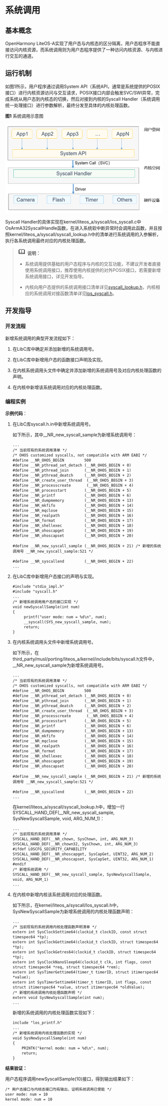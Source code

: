 # 系统调用

## 基本概念

OpenHarmony LiteOS-A实现了用户态与内核态的区分隔离，用户态程序不能直接访问内核资源，而系统调用则为用户态程序提供了一种访问内核资源、与内核进行交互的通道。

## 运行机制

  如图1所示，用户程序通过调用System API（系统API，通常是系统提供的POSIX接口）进行内核资源访问与交互请求，POSIX接口内部会触发SVC/SWI异常，完成系统从用户态到内核态的切换，然后对接到内核的Syscall Handler（系统调用统一处理接口）进行参数解析，最终分发至具体的内核处理函数。
  
  **图1** 系统调用示意图

  ![zh-cn_image_0000001132856572](figures/zh-cn_image_0000001132856572.png)
  
Syscall Handler的具体实现在kernel/liteos_a/syscall/los_syscall.c中OsArmA32SyscallHandle函数，在进入系统软中断异常时会调用此函数，并且按照kernel/liteos_a/syscall/syscall_lookup.h中的清单进行系统调用的入参解析，执行各系统调用最终对应的内核处理函数。

> ![icon-note.gif](public_sys-resources/icon-note.gif) **说明：**
> - 系统调用提供基础的用户态程序与内核的交互功能，不建议开发者直接使用系统调用接口，推荐使用内核提供的对外POSIX接口，若需要新增系统调用接口，详见开发指导。
> 
> - 内核向用户态提供的系统调用接口清单详见[syscall_lookup.h](https://gitee.com/openharmony/kernel_liteos_a/blob/master/syscall/syscall_lookup.h)，内核相应的系统调用对接函数清单详见[los_syscall.h](https://gitee.com/openharmony/kernel_liteos_a/blob/master/syscall/los_syscall.h)。

## 开发指导

### 开发流程

新增系统调用的典型开发流程如下：

1. 在LibC库中确定并添加新增的系统调用号。

2. 在LibC库中新增用户态的函数接口声明及实现。

3. 在内核系统调用头文件中确定并添加新增的系统调用号及对应内核处理函数的声明。

4. 在内核中新增该系统调用对应的内核处理函数。

### 编程实例

**示例代码**：

1. 在LibC库syscall.h.in中新增系统调用号。

   如下所示，其中__NR_new_syscall_sample为新增系统调用号：
     
   ```
   ...
   /* 当前现有的系统调用清单 */
   /* OHOS customized syscalls, not compatible with ARM EABI */
   #define __NR_OHOS_BEGIN         500
   #define __NR_pthread_set_detach (__NR_OHOS_BEGIN + 0)
   #define __NR_pthread_join       (__NR_OHOS_BEGIN + 1)
   #define __NR_pthread_deatch     (__NR_OHOS_BEGIN + 2)
   #define __NR_create_user_thread  (__NR_OHOS_BEGIN + 3)
   #define __NR_processcreate       (__NR_OHOS_BEGIN + 4)
   #define __NR_processtart        (__NR_OHOS_BEGIN + 5)
   #define __NR_printf             (__NR_OHOS_BEGIN + 6)
   #define __NR_dumpmemory         (__NR_OHOS_BEGIN + 13)
   #define __NR_mkfifo             (__NR_OHOS_BEGIN + 14)
   #define __NR_mqclose            (__NR_OHOS_BEGIN + 15)
   #define __NR_realpath           (__NR_OHOS_BEGIN + 16)
   #define __NR_format             (__NR_OHOS_BEGIN + 17)
   #define __NR_shellexec          (__NR_OHOS_BEGIN + 18)
   #define __NR_ohoscapget         (__NR_OHOS_BEGIN + 19)
   #define __NR_ohoscapset         (__NR_OHOS_BEGIN + 20)
   
   #define __NR_new_syscall_sample (__NR_OHOS_BEGIN + 21) /* 新增的系统调用号 __NR_new_syscall_sample:521 */
   
   #define __NR_syscallend         (__NR_OHOS_BEGIN + 22)
   ...
   ```

2. 在LibC库中新增用户态接口的声明与实现。
     
   ```
   #include "stdio_impl.h"
   #include "syscall.h"
   ...
   /* 新增系统调用用户态的接口实现 */
   void newSyscallSample(int num)
   {
        printf("user mode: num = %d\n", num);
        __syscall(SYS_new_syscall_sample, num);
        return;
   }
   ```

3. 在内核系统调用头文件中新增系统调用号。

   如下所示，在third_party/musl/porting/liteos_a/kernel/include/bits/syscall.h文件中，__NR_new_syscall_sample为新增系统调用号。
    
   ```
   ...
   /* 当前现有的系统调用清单 */
   /* OHOS customized syscalls, not compatible with ARM EABI */
   #define __NR_OHOS_BEGIN         500
   #define __NR_pthread_set_detach (__NR_OHOS_BEGIN + 0)
   #define __NR_pthread_join       (__NR_OHOS_BEGIN + 1)
   #define __NR_pthread_deatch     (__NR_OHOS_BEGIN + 2)
   #define __NR_create_user_thread  (__NR_OHOS_BEGIN + 3)
   #define __NR_processcreate       (__NR_OHOS_BEGIN + 4)
   #define __NR_processtart        (__NR_OHOS_BEGIN + 5)
   #define __NR_printf             (__NR_OHOS_BEGIN + 6)
   #define __NR_dumpmemory         (__NR_OHOS_BEGIN + 13)
   #define __NR_mkfifo             (__NR_OHOS_BEGIN + 14)
   #define __NR_mqclose            (__NR_OHOS_BEGIN + 15)
   #define __NR_realpath           (__NR_OHOS_BEGIN + 16)
   #define __NR_format             (__NR_OHOS_BEGIN + 17)
   #define __NR_shellexec          (__NR_OHOS_BEGIN + 18)
   #define __NR_ohoscapget         (__NR_OHOS_BEGIN + 19)
   #define __NR_ohoscapset         (__NR_OHOS_BEGIN + 20)
   
   #define __NR_new_syscall_sample (__NR_OHOS_BEGIN + 21) /* 新增的系统调用号 __NR_new_syscall_sample:521 */
   
   #define __NR_syscallend         (__NR_OHOS_BEGIN + 22)
   ...
   ```

   在kernel/liteos_a/syscall/syscall_lookup.h中，增加一行SYSCALL_HAND_DEF(__NR_new_syscall_sample, SysNewSyscallSample, void, ARG_NUM_1)：
  
   ```
   ...
   /* 当前现有的系统调用清单 */
   SYSCALL_HAND_DEF(__NR_chown, SysChown, int, ARG_NUM_3)
   SYSCALL_HAND_DEF(__NR_chown32, SysChown, int, ARG_NUM_3)
   #ifdef LOSCFG_SECURITY_CAPABILITY
   SYSCALL_HAND_DEF(__NR_ohoscapget, SysCapGet, UINT32, ARG_NUM_2)
   SYSCALL_HAND_DEF(__NR_ohoscapset, SysCapSet, UINT32, ARG_NUM_1)
   #endif
   /* 新增系统调用 */
   SYSCALL_HAND_DEF(__NR_new_syscall_sample, SysNewSyscallSample, void, ARG_NUM_1)
   ...
   ```

4. 在内核中新增内核该系统调用对应的处理函数。

   如下所示，在kernel/liteos_a/syscall/los_syscall.h中，SysNewSyscallSample为新增系统调用的内核处理函数声明：
 
   ```
   ...
   /* 当前现有的系统调用内核处理函数声明清单 */
   extern int SysClockSettime64(clockid_t clockID, const struct timespec64 *tp);
   extern int SysClockGettime64(clockid_t clockID, struct timespec64 *tp);
   extern int SysClockGetres64(clockid_t clockID, struct timespec64 *tp);
   extern int SysClockNanoSleep64(clockid_t clk, int flags, const struct timespec64 *req, struct timespec64 *rem);
   extern int SysTimerGettime64(timer_t timerID, struct itimerspec64 *value);
   extern int SysTimerSettime64(timer_t timerID, int flags, const struct itimerspec64 *value, struct itimerspec64 *oldValue);
   /* 新增的系统调用内核处理函数声明 */
   extern void SysNewSyscallSample(int num);
   ...
   ```

     新增的系统调用的内核处理函数实现如下：
     
   ```
   include "los_printf.h"
   ...
   /* 新增系统调用内核处理函数的实现 */
   void SysNewSyscallSample(int num)
   {
       PRINTK("kernel mode: num = %d\n", num);
       return;
   }
   ```

**结果验证：**

用户态程序调用newSyscallSample(10)接口，得到输出结果如下：
 
```
/* 用户态接口与内核态接口均有输出，证明系统调用已使能 */
user mode: num = 10
kernel mode: num = 10
```
